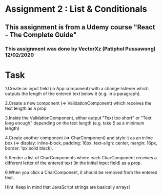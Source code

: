 # Assignment 2 : List & Conditionals
## This assignment is from a Udemy course "React - The Complete Guide"
### This assignment was done by VectorXz (Patiphol Pussawong) 12/02/2020

# Task
1.Create an input field (in App component) with a change listener which outputs the length of the entered text below it (e.g. in a paragraph).

2.Create a new component (=> ValidationComponent) which receives the text length as a prop

3.Inside the ValidationComponent, either output "Text too short" or "Text long enough" depending on the text length (e.g. take 5 as a minimum length)

4.Create another component (=> CharComponent) and style it as an inline box (=> display: inline-block, padding: 16px, text-align: center, margin: 16px, border: 1px solid black).

5.Render a list of CharComponents where each CharComponent receives a different letter of the entered text (in the initial input field) as a prop.

6.When you click a CharComponent, it should be removed from the entered text.

Hint: Keep in mind that JavaScript strings are basically arrays!